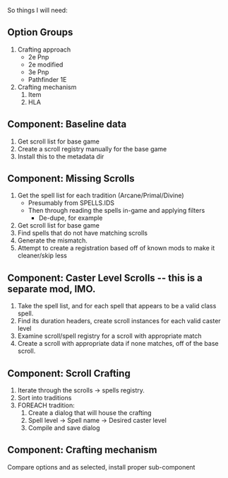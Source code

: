 So things I will need:


## Option Groups
1. Crafting approach
    - 2e Pnp
    - 2e modified
    - 3e Pnp
    - Pathfinder 1E
1. Crafting mechanism
    1. Item
    1. HLA


## Component: Baseline data
1. Get scroll list for base game
1. Create a scroll registry manually for the base game
1. Install this to the metadata dir


## Component: Missing Scrolls
1. Get the spell list for each tradition (Arcane/Primal/Divine)
    - Presumably from SPELLS.IDS
    - Then through reading the spells in-game and applying filters
        - De-dupe, for example
1. Get scroll list for base game
1. Find spells that do not have matching scrolls
1. Generate the mismatch.
1. Attempt to create a registration based off of known mods to make it cleaner/skip less


## Component: Caster Level Scrolls -- this is a separate mod, IMO.
1. Take the spell list, and for each spell that appears to be a valid class spell.
1. Find its duration headers, create scroll instances for each valid caster level
1. Examine scroll/spell registry for a scroll with appropriate match
1. Create a scroll with appropriate data if none matches, off of the base scroll.


## Component: Scroll Crafting
1. Iterate through the scrolls -> spells registry.
1. Sort into traditions
1. FOREACH tradition:
    1. Create a dialog that will house the crafting
    1. Spell level -> Spell name -> Desired caster level
    1. Compile and save dialog


## Component: Crafting mechanism
Compare options and as selected, install proper sub-component
